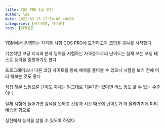 ```yaml
---
title: COS PRO 1급 도전
author: lee
date: 2022-02-13 17:54:00 +0800
categories: [자기계발, 자격증]
tags: [자격증]
---
```


<p data-ke-size="size16">YBM에서 운영하는 자격증 시험 COS PRO에 도전하고자 코딩을 공부를 시작했다</p>
<p data-ke-size="size16">기본적인 코딩 지식과 분석 능력을 시험하는 자격증으로써 난이도는 실제 보는 코딩 테스트 능력을 증명하기도 한다</p>
<p data-ke-size="size16"> </p>
<p data-ke-size="size16">프로그래머스나 다른 코딩 사이트를 통해 예제를 풀어볼 수 있으니 시험을 보기 전에 미리 해보는 것도 좋다</p>
<p data-ke-size="size16">직접 해본 느낌으론 난이도 자체는 말그대로 기본기만 있다면 어느 정도 풀 수 있는 수준이나</p>
<p data-ke-size="size16">실제 시험에 들어가면 검색을 못하고 긴장과 시간 때문에 난이도가 더 올라가기에 미리 예습을 함으로 </p>
<p data-ke-size="size16">실전에서 능력을 살릴 수 있도록 하였다</p>